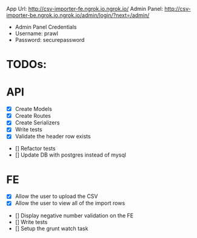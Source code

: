 App Url: http://csv-importer-fe.ngrok.io.ngrok.io/
Admin Panel: http://csv-importer-be.ngrok.io.ngrok.io/admin/login/?next=/admin/
  - Admin Panel Credentials
  - Username: prawl
  - Password: securepassword

# TODOs:

# API
- [X] Create Models
- [X] Create Routes
- [X] Create Serializers
- [X] Write tests
- [X] Validate the header row exists
- [] Refactor tests
- [] Update DB with postgres instead of mysql
# FE
- [X] Allow the user to upload the CSV
- [X] Allow the user to view all of the import rows
- [] Display negative number validation on the FE
- [] Write tests
- [] Setup the grunt watch task